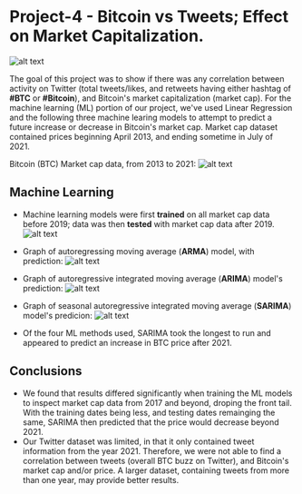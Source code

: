 # Project-4 - Bitcoin vs Tweets; Effect on Market Capitalization. 

![alt text](https://github.com/agarcia0991/Project-4/blob/master/Resources/pexels-david-mcbee-730564.jpg?raw=true)

The goal of this project was to show if there was any correlation between activity on Twitter (total tweets/likes, and retweets having either hashtag of **#BTC** or **#Bitcoin**), and Bitcoin's market capitalization (market cap). For the machine learning (ML) portion of our project, we've used Linear Regression and the following three machine learing models to attempt to predict a future increase or decrease in Bitcoin's market cap. Market cap dataset contained prices beginning April 2013, and ending sometime in July of 2021. 


Bitcoin (BTC) Market cap data, from 2013 to 2021:
![alt text](https://github.com/agarcia0991/Project-4/blob/master/Images/all_data.PNG?raw=true)

## Machine Learning 
* Machine learning models were first **trained** on all market cap data before 2019; data was then **tested** with market cap data after 2019. 
![alt text](https://github.com/agarcia0991/Project-4/blob/master/Images/splittingData_Training_Testing.PNG?raw=true)

* Graph of autoregressing moving average (**ARMA**) model, with prediction:
![alt text](https://github.com/agarcia0991/Project-4/blob/master/Images/Predictions.PNG?raw=true)

* Graph of autoregressive integrated moving average (**ARIMA**) model's prediction:
![alt text](https://github.com/agarcia0991/Project-4/blob/master/Images/ARIMA.PNG?raw=true)

* Graph of seasonal autoregressive integrated moving average (**SARIMA**) model's predicion:
![alt text](https://github.com/agarcia0991/Project-4/blob/master/Images/SARIMA.PNG?raw=true)

* Of the four ML methods used, SARIMA took the longest to run and appeared to predict an increase in BTC price after 2021. 

## Conclusions

* We found that results differed significantly when training the ML models to inspect market cap data from 2017 and beyond, droping the front tail. 
With the training dates being less, and testing dates remainging the same, SARIMA then predicted that the price would decrease beyond 2021. 
* Our Twitter dataset was limited, in that it only contained tweet information from the year 2021. Therefore, we were not able to find a correlation between tweets (overall BTC buzz on Twitter), and Bitcoin's market cap and/or price. A larger dataset, containing tweets from more than one year, may provide better results. 